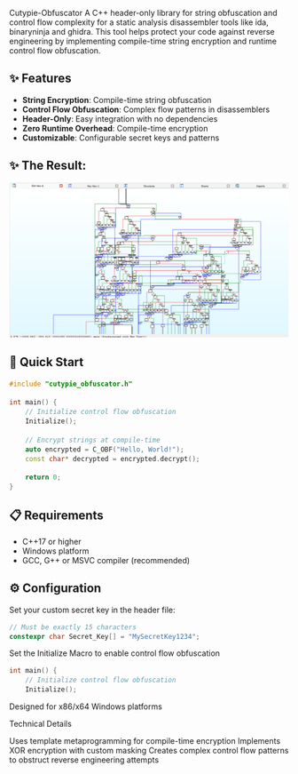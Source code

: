 Cutypie-Obfuscator
A C++ header-only library for string obfuscation and control flow complexity for a static analysis disassembler tools like ida, binaryninja and ghidra. 
This tool helps protect your code against reverse engineering by implementing compile-time string encryption and runtime control flow obfuscation.


## ✨ Features
- **String Encryption**: Compile-time string obfuscation
- **Control Flow Obfuscation**: Complex flow patterns in disassemblers
- **Header-Only**: Easy integration with no dependencies
- **Zero Runtime Overhead**: Compile-time encryption
- **Customizable**: Configurable secret keys and patterns


## ✨ The Result:
<div align="center">
    <img src="images/example.png" alt="result" width="700"/>
</div>

## 🚀 Quick Start
```cpp
#include "cutypie_obfuscator.h"

int main() {
    // Initialize control flow obfuscation
    Initialize();

    // Encrypt strings at compile-time
    auto encrypted = C_OBF("Hello, World!");
    const char* decrypted = encrypted.decrypt();
    
    return 0;
}
```
## 📋 Requirements
- C++17 or higher
- Windows platform
- GCC, G++ or MSVC compiler (recommended)

## ⚙️ Configuration
Set your custom secret key in the header file:
```cpp
// Must be exactly 15 characters
constexpr char Secret_Key[] = "MySecretKey1234";
```
Set the Initialize Macro to enable control flow obfuscation
```cpp
int main() {
    // Initialize control flow obfuscation
    Initialize();
```

Designed for x86/x64 Windows platforms

Technical Details

Uses template metaprogramming for compile-time encryption
Implements XOR encryption with custom masking
Creates complex control flow patterns to obstruct reverse engineering attempts
